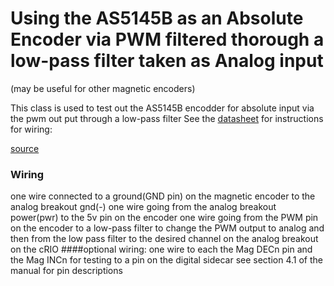 # Using the AS5145B as an Absolute Encoder via PWM filtered thorough a low-pass filter taken as Analog input

(may be useful for other magnetic encoders)

 This class is used to test out the AS5145B encodder for absolute input
 via the pwm out put through a low-pass filter
 See the [datasheet](http://www.ams.com/eng/content/download/50206/533867/34237) for instructions for wiring:
 
 [source](http://www.ams.com/eng/Products/Magnetic-Position-Sensors/Magnetic-Rotary-Position-Sensors/AS5145B)
### Wiring
 one wire connected to a ground(GND pin) on the magnetic encoder to the analog breakout gnd(-)
 one wire going from the analog breakout power(pwr) to the 5v pin on the encoder
 one wire going from the PWM pin on the encoder to a low-pass filter to change the PWM output to analog and then from the low pass filter to the desired channel on the analog breakout on the cRIO
 ####optional wiring:
 one wire to each the Mag DECn pin and the Mag INCn for testing to a pin on the digital sidecar 
 see section 4.1 of the manual for pin descriptions 
